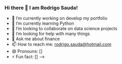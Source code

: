 ### Hi there 👋 I am Rodrigo Sauda!

- 🔭 I’m currently working on develop my portfolio
- 🌱 I’m currently learning Python
- 👯 I’m looking to collaborate on data science projects
- 🤔 I’m looking for help with many things
- 💬 Ask me about finance
- 📫 How to reach me: rodrigo.sauda@hotmail.com
- 😄 Pronouns: []
- ⚡ Fun fact: []
-->
